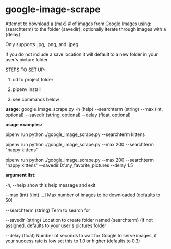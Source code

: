 # google-image-scrape
Attempt to download a {max} # of images from Google Images using: {searchterm} to the folder {savedir}, optionally iterate through images with a {delay}

Only supports .jpg, .png, and .jpeg

If you do not include a save location it will default to a new folder in your user's picture folder

STEPS TO SET UP:

1) cd to project folder

2) pipenv install

3) see commands below

**usage:** google_image_scrape.py -h (help) --searchterm (string) --max (int, optional) --savedir (string, optional) --delay (float, optional)

**usage examples:**

   pipenv run python ./google_image_scrape.py --searchterm kittens

   pipenv run python ./google_image_scrape.py --max 200 --searchterm "happy kittens"

   pipenv run python ./google_image_scrape.py --max 200 --searchterm "happy kittens" --savedir D:\my_favorite_pictures --delay 1.5

                             
**argument list:**

  -h, --help            show this help message and exit

  --max (int) [(int) ...]
                        Max number of images to be downloaded (defaults to 50)

  --searchterm (string)
                        Term to search for

  --savedir (string)    Location to create folder named {searchterm} (if not
                        assigned, defaults to your user's pictures folder

  --delay (float)       Number of seconds to wait for Google to serve images,
                        if your success rate is low set this to 1.0 or higher
                        (defaults to 0.3)

